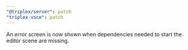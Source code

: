 ```yaml
---
"@triplex/server": patch
"triplex-vsce": patch
---
```


An error screen is now shown when dependencies needed to start the editor scene are missing.
